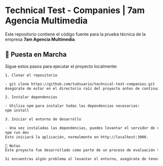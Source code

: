 # Technical Test - Companies | 7am Agencia Multimedia

Este repositorio contiene el código fuente para la prueba técnica de la empresa **7am Agencia Multimedia**.

## 🚀 Puesta en Marcha

Sigue estos pasos para ejecutar el proyecto localmente:

```bash
1. Clonar el repositorio

- git clone https://github.com/tuUsuario/technical-test-companies.git
Asegúrate de estar en el directorio raíz del proyecto antes de continuar.

2. Instalar dependencias

- Utiliza npm para instalar todas las dependencias necesarias:
npm install

3. Iniciar el entorno de desarrollo

- Una vez instaladas las dependencias, puedes levantar el servidor de desarrollo con:
npm run dev
Esto iniciará la aplicación, normalmente en http://localhost:3000.

📝 Notas
Este proyecto fue desarrollado como parte de un proceso de evaluación técnica.

Si encuentras algún problema al levantar el entorno, asegúrate de tener las versiones adecuadas de Node y npm instaladas.

